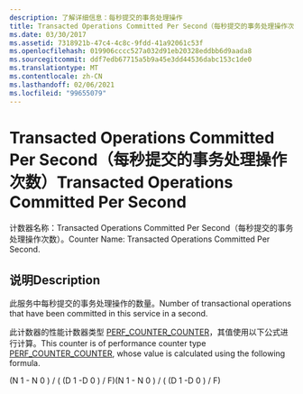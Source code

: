 ```yaml
---
description: 了解详细信息：每秒提交的事务处理操作
title: Transacted Operations Committed Per Second（每秒提交的事务处理操作次数）
ms.date: 03/30/2017
ms.assetid: 7318921b-47c4-4c8c-9fdd-41a92061c53f
ms.openlocfilehash: 019906cccc527a032d91eb20328eddbb6d9aada8
ms.sourcegitcommit: ddf7edb67715a5b9a45e3dd44536dabc153c1de0
ms.translationtype: MT
ms.contentlocale: zh-CN
ms.lasthandoff: 02/06/2021
ms.locfileid: "99655079"
---
```

# <a name="transacted-operations-committed-per-second"></a><span data-ttu-id="82f69-103">Transacted Operations Committed Per Second（每秒提交的事务处理操作次数）</span><span class="sxs-lookup"><span data-stu-id="82f69-103">Transacted Operations Committed Per Second</span></span>

<span data-ttu-id="82f69-104">计数器名称：Transacted Operations Committed Per Second（每秒提交的事务处理操作次数）。</span><span class="sxs-lookup"><span data-stu-id="82f69-104">Counter Name: Transacted Operations Committed Per Second.</span></span>  
  
## <a name="description"></a><span data-ttu-id="82f69-105">说明</span><span class="sxs-lookup"><span data-stu-id="82f69-105">Description</span></span>  

 <span data-ttu-id="82f69-106">此服务中每秒提交的事务处理操作的数量。</span><span class="sxs-lookup"><span data-stu-id="82f69-106">Number of transactional operations that have been committed in this service in a second.</span></span>  
  
 <span data-ttu-id="82f69-107">此计数器的性能计数器类型 [PERF_COUNTER_COUNTER](/previous-versions/windows/it-pro/windows-server-2003/cc740048(v=ws.10))，其值使用以下公式进行计算。</span><span class="sxs-lookup"><span data-stu-id="82f69-107">This counter is of performance counter type [PERF_COUNTER_COUNTER](/previous-versions/windows/it-pro/windows-server-2003/cc740048(v=ws.10)), whose value is calculated using the following formula.</span></span>  
  
 <span data-ttu-id="82f69-108">(N 1 - N 0 ) / ( (D 1 -D 0 ) / F)</span><span class="sxs-lookup"><span data-stu-id="82f69-108">(N 1 - N 0 ) / ( (D 1 -D 0 ) / F)</span></span>
